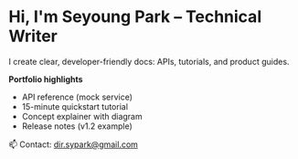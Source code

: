 # Hi, I'm Seyoung Park – Technical Writer

I create clear, developer-friendly docs: APIs, tutorials, and product guides.

**Portfolio highlights**
- API reference (mock service)
- 15-minute quickstart tutorial
- Concept explainer with diagram
- Release notes (v1.2 example)

📫 Contact: dir.sypark@gmail.com
